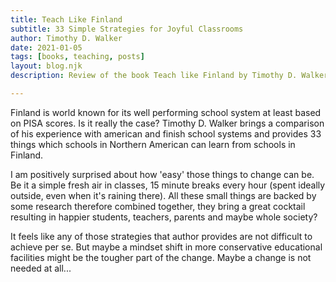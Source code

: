 ```yaml
---
title: Teach Like Finland
subtitle: 33 Simple Strategies for Joyful Classrooms
author: Timothy D. Walker
date: 2021-01-05
tags: [books, teaching, posts]
layout: blog.njk
description: Review of the book Teach like Finland by Timothy D. Walker

---
```


Finland is world known for its well performing school system at least based on PISA scores. Is it really the case? Timothy D. Walker brings a comparison of his experience with american and finish school systems and provides 33 things which schools in Northern American can learn from schools in Finland.

I am positively surprised about how 'easy' those things to change can be. Be it a simple fresh air in classes, 15 minute breaks every hour (spent ideally outside, even when it's raining there). All these small things are backed by some research therefore combined together, they bring a great cocktail resulting in happier students, teachers, parents and maybe whole society?

It feels like any of those strategies that author provides are not difficult to achieve per se. But maybe a mindset shift in more conservative educational facilities might be the tougher part of the change. Maybe a change is not needed at all...
